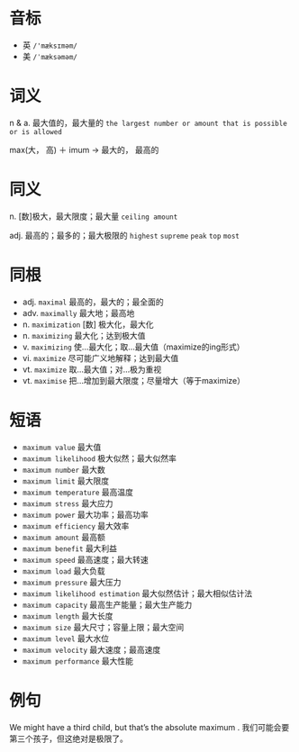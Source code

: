 # 音标

- 英 `/'mæksɪməm/`
- 美 `/ˈmæksəməm/`

# 词义

n & a. 最大值的，最大量的
`the largest number or amount that is possible or is allowed`



max(大， 高) ＋ imum → 最大的， 最高的

# 同义

n. [数]极大，最大限度；最大量
`ceiling amount`

adj. 最高的；最多的；最大极限的
`highest` `supreme` `peak` `top` `most`

# 同根

- adj. `maximal` 最高的，最大的；最全面的
- adv. `maximally` 最大地；最高地
- n. `maximization` [数] 极大化，最大化
- n. `maximizing` 最大化；达到极大值
- v. `maximizing` 使…最大化；取…最大值（maximize的ing形式）
- vi. `maximize` 尽可能广义地解释；达到最大值
- vt. `maximize` 取…最大值；对…极为重视
- vt. `maximise` 把…增加到最大限度；尽量增大（等于maximize）

# 短语

- `maximum value` 最大值
- `maximum likelihood` 极大似然；最大似然率
- `maximum number` 最大数
- `maximum limit` 最大限度
- `maximum temperature` 最高温度
- `maximum stress` 最大应力
- `maximum power` 最大功率；最高功率
- `maximum efficiency` 最大效率
- `maximum amount` 最高额
- `maximum benefit` 最大利益
- `maximum speed` 最高速度；最大转速
- `maximum load` 最大负载
- `maximum pressure` 最大压力
- `maximum likelihood estimation` 最大似然估计；最大相似估计法
- `maximum capacity` 最高生产能量；最大生产能力
- `maximum length` 最大长度
- `maximum size` 最大尺寸；容量上限；最大空间
- `maximum level` 最大水位
- `maximum velocity` 最大速度；最高速度
- `maximum performance` 最大性能

# 例句

We might have a third child, but that’s the absolute maximum .
我们可能会要第三个孩子，但这绝对是极限了。


